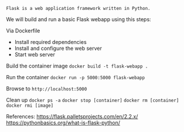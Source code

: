 `Flask is a web application framework written in Python.`

We will build and run a basic Flask webapp using this steps:

Via Dockerfile
- Install required dependencies
- Install and configure the web server
- Start web server

Build the container image
`docker build -t flask-webapp .`

Run the container
`docker run -p 5000:5000 flask-webapp`

Browse to `http://localhost:5000`

Clean up
`docker ps -a`
`docker stop [container]`
`docker rm [container]`
`docker rmi [image]`


References:
https://flask.palletsprojects.com/en/2.2.x/
https://pythonbasics.org/what-is-flask-python/